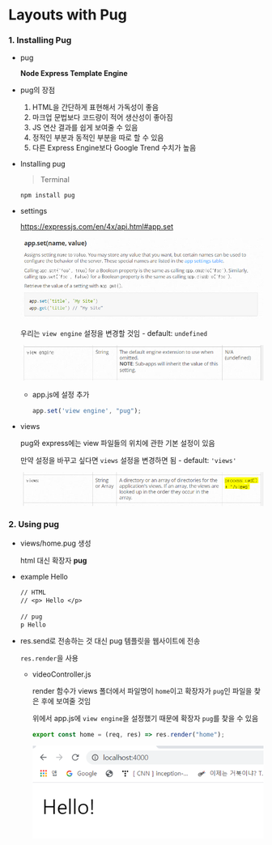 # Layouts with Pug

### 1. Installing Pug

- pug

  **Node Express Template Engine**
  
- pug의 장점

  1. HTML을 간단하게 표현해서 가독성이 좋음
  2. 마크업 문법보다 코드량이 적어 생산성이 좋아짐
  3. JS 연산 결과를 쉽게 보여줄 수 있음
  4. 정적인 부분과 동적인 부분을 따로 할 수 있음
  5. 다른 Express Engine보다 Google Trend 수치가 높음
  
- Installing pug

  > Terminal

  ```bash
  npm install pug
  ```

- settings

  https://expressjs.com/en/4x/api.html#app.set

  ![image-20200310144339773](images/image-20200310144339773.png)

  우리는 `view engine` 설정을 변경할 것임 - default: `undefined`

  ![image-20200310144500711](images/image-20200310144500711.png)

  - app.js에 설정 추가

    ```js
    app.set('view engine', "pug");
    ```

- views

  pug와 express에는 view 파일들의 위치에 관한 기본 설정이 있음

  만약 설정을 바꾸고 싶다면 `views` 설정을 변경하면 됨 - default: `'views'`

  ![image-20200310144748395](images/image-20200310144748395.png)

  

### 2. Using pug

- views/home.pug 생성

  html 대신 확장자 **pug**

- example Hello

  ```pug
  // HTML
  // <p> Hello </p>
  
  // pug
  p Hello
  ```

- res.send로 전송하는 것 대신 pug 템플릿을 웹사이트에 전송

  `res.render`을 사용

  - videoController.js

    render 함수가 views 폴더에서 파일명이 `home`이고 확장자가 `pug`인 파일을 찾은 후에 보여줄 것임

    위에서 app.js에 `view engine`을 설정했기 때문에 확장자 `pug`를 찾을 수 있음

    ```js
    export const home = (req, res) => res.render("home");
    ```

    ![image-20200310145751203](images/image-20200310145751203.png) 